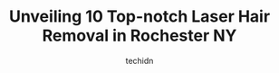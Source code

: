 ---
layout: ampstory
image: https://i0.wp.com/www.depkes.org/wp-content/uploads/2023/06/laser-hair-removal-0-in-rochester-ny-1685793547.jpeg?resize=640,853
author: techidn
featured: false
description: Discover the impressive array of Laser Hair Removal options in Rochester NY, where you can find 10 of the largest Laser Hair Removal establishments in the area. From renowned classics to hid
title: Unveiling 10 Top-notch Laser Hair Removal in Rochester NY
cover:
   title: Unveiling 10 Top-notch Laser Hair Removal in Rochester NY
   subtitle: Rickpate
   background: https://www.depkes.org/wp-content/uploads/2023/06/laser-hair-removal-0-in-rochester-ny-1685793547.jpeg

pages: 
 - layout: thirds
   top: <h1>#1 Q the Medical Spa at Lindsay House</h1>
   bottom: "<p>I will never go anywhere else. Tori is a miracle worker! Extremely knowledgeable and did my fillers exactly how I wanted them. She pays attention to detail and makes sure</p>"
   background: https://www.depkes.org/wp-content/uploads/2023/06/laser-hair-removal-1-in-rochester-ny-1685793548.jpeg
   backgroundblur: true
 - layout: thirds
   top: <h1>#2 Helendale Dermatology & Medical Spa</h1>
   bottom: "<p>Great experience all around. Staff was very friendly and knowledgeable and I felt so comfortable. I really appreciate the ease of scheduling and am always able to be seen</p>"
   background: https://www.depkes.org/wp-content/uploads/2023/06/laser-hair-removal-2-in-rochester-ny-1685793548.jpeg
   cta:
      link: https://www.depkes.org/blog/unveiling-10-top-notch-laser-hair-removal-in-rochester-ny/
      text: Unveiling 10 Top-notch Laser Hair Removal in Rochester NY
 - layout: thirds
   top: <h1>#3 Bare Element Laser Salon</h1>
   bottom: "<p>1948 W Ridge Rd, Rochester, NY 14626, United States</p>"
   background: https://www.depkes.org/wp-content/uploads/2023/06/laser-hair-removal-3-in-rochester-ny-1685793549.jpeg
   cta:
      link: https://www.depkes.org/blog/unveiling-10-top-notch-laser-hair-removal-in-rochester-ny/
      text: Unveiling 10 Top-notch Laser Hair Removal in Rochester NY
 - layout: thirds
   top: <h1>#4 Removery Tattoo Removal & Fading</h1>
   bottom: "<p>100 White Spruce Blvd, Rochester, NY 14623, United States</p>"
   background: https://images.unsplash.com/photo-1533998839656-76f5e4b2bccb?ixlib=rb-4.0.3&ixid=MnwxMjA3fDB8MHxwaG90by1wYWdlfHx8fGVufDB8fHx8&auto=format&fit=crop&w=640&h=853&q=80
   cta:
      link: https://www.depkes.org/blog/unveiling-10-top-notch-laser-hair-removal-in-rochester-ny/
      text: Unveiling 10 Top-notch Laser Hair Removal in Rochester NY
 - layout: thirds
   top: <h1>#5 Kalypsos Lash and Wax Lounge</h1>
   bottom: "<p>500 Helendale Rd Suite 120, Rochester, NY 14609, United States</p>"
   background: https://plus.unsplash.com/premium_photo-1664640458616-3c74f8cb4589?ixlib=rb-4.0.3&ixid=MnwxMjA3fDB8MHxwaG90by1wYWdlfHx8fGVufDB8fHx8&auto=format&fit=crop&w=640&h=853&q=80
   cta:
      link: https://www.depkes.org/blog/unveiling-10-top-notch-laser-hair-removal-in-rochester-ny/
      text: Unveiling 10 Top-notch Laser Hair Removal in Rochester NY
 - layout: thirds
   top: <h1>#6 Genesee Valley Dermatology & Laser Center</h1>
   bottom: "<p>2250 Brighton Henrietta Town Line Rd 2nd Floor, Rochester, NY 14623, United States</p>"
   background: https://images.unsplash.com/photo-1509114397022-ed747cca3f65?ixlib=rb-4.0.3&ixid=MnwxMjA3fDB8MHxwaG90by1wYWdlfHx8fGVufDB8fHx8&auto=format&fit=crop&w=640&h=853&q=80
   cta:
      link: https://www.depkes.org/blog/unveiling-10-top-notch-laser-hair-removal-in-rochester-ny/
      text: Unveiling 10 Top-notch Laser Hair Removal in Rochester NY
 - layout: thirds
   top: <h1>#7 Ultimate Beauty Laser Spa</h1>
   bottom: "<p>1344 University Ave #130, Rochester, NY 14607, United States</p>"
   background: https://images.unsplash.com/photo-1608501821300-4f99e58bba77?ixlib=rb-4.0.3&ixid=MnwxMjA3fDB8MHxwaG90by1wYWdlfHx8fGVufDB8fHx8&auto=format&fit=crop&w=640&h=853&q=80
   cta:
      link: https://www.depkes.org/blog/unveiling-10-top-notch-laser-hair-removal-in-rochester-ny/
      text: Unveiling 10 Top-notch Laser Hair Removal in Rochester NY
 - layout: thirds
   middle: Continue reading...
   background: https://images.unsplash.com/photo-1615749413727-825b59a857b5?ixlib=rb-4.0.3&ixid=MnwxMjA3fDB8MHxwaG90by1wYWdlfHx8fGVufDB8fHx8&auto=format&fit=crop&w=640&h=853&q=80
   cta:
      link: https://www.depkes.org/blog/unveiling-10-top-notch-laser-hair-removal-in-rochester-ny/
      text: Unveiling 10 Top-notch Laser Hair Removal in Rochester NY
      
---